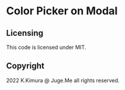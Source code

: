 # Color Picker on Modal


## Licensing

This code is licensed under MIT.


## Copyright

2022 K.Kimura @ Juge.Me all rights reserved.

